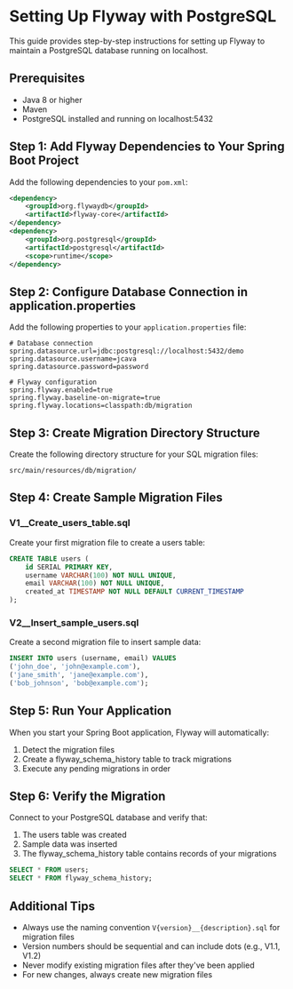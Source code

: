 # Setting Up Flyway with PostgreSQL

This guide provides step-by-step instructions for setting up Flyway to maintain a PostgreSQL database running on localhost.

## Prerequisites

- Java 8 or higher
- Maven
- PostgreSQL installed and running on localhost:5432

## Step 1: Add Flyway Dependencies to Your Spring Boot Project

Add the following dependencies to your `pom.xml`:

```xml
<dependency>
    <groupId>org.flywaydb</groupId>
    <artifactId>flyway-core</artifactId>
</dependency>
<dependency>
    <groupId>org.postgresql</groupId>
    <artifactId>postgresql</artifactId>
    <scope>runtime</scope>
</dependency>
```

## Step 2: Configure Database Connection in application.properties

Add the following properties to your `application.properties` file:

```properties
# Database connection
spring.datasource.url=jdbc:postgresql://localhost:5432/demo
spring.datasource.username=jcava
spring.datasource.password=password

# Flyway configuration
spring.flyway.enabled=true
spring.flyway.baseline-on-migrate=true
spring.flyway.locations=classpath:db/migration
```

## Step 3: Create Migration Directory Structure

Create the following directory structure for your SQL migration files:

```
src/main/resources/db/migration/
```

## Step 4: Create Sample Migration Files

### V1__Create_users_table.sql

Create your first migration file to create a users table:

```sql
CREATE TABLE users (
    id SERIAL PRIMARY KEY,
    username VARCHAR(100) NOT NULL UNIQUE,
    email VARCHAR(100) NOT NULL UNIQUE,
    created_at TIMESTAMP NOT NULL DEFAULT CURRENT_TIMESTAMP
);
```

### V2__Insert_sample_users.sql

Create a second migration file to insert sample data:

```sql
INSERT INTO users (username, email) VALUES
('john_doe', 'john@example.com'),
('jane_smith', 'jane@example.com'),
('bob_johnson', 'bob@example.com');
```

## Step 5: Run Your Application

When you start your Spring Boot application, Flyway will automatically:
1. Detect the migration files
2. Create a flyway_schema_history table to track migrations
3. Execute any pending migrations in order

## Step 6: Verify the Migration

Connect to your PostgreSQL database and verify that:
1. The users table was created
2. Sample data was inserted
3. The flyway_schema_history table contains records of your migrations

```sql
SELECT * FROM users;
SELECT * FROM flyway_schema_history;
```

## Additional Tips

- Always use the naming convention `V{version}__{description}.sql` for migration files
- Version numbers should be sequential and can include dots (e.g., V1.1, V1.2)
- Never modify existing migration files after they've been applied
- For new changes, always create new migration files
